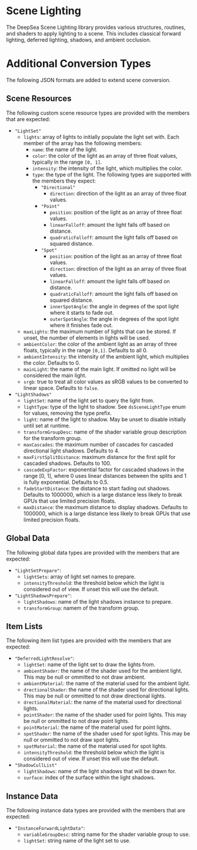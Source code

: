 # Scene Lighting

The DeepSea Scene Lighting library provides various structures, routines, and shaders to apply lighting to a scene. This includes classical forward lighting, deferred lighting, shadows, and ambient occlusion.

# Additional Conversion Types

The following JSON formats are added to extend scene conversion.

## Scene Resources

The following custom scene resource types are provided with the members that are expected:

* `"LightSet"`
	* `lights`: array of lights to initially populate the light set with. Each member of the array has the following members:
		* `name`: the name of the light.
		* `color`: the color of the light as an array of three float values, typically in the range `[0, 1]`.
		* `intensity`: the intensity of the light, which multiplies the color.
		* `type`: the type of the light. The following types are supported with the members they expect:
			* `"Directional"`
				* `direction`: direction of the light as an array of three float values.
			* `"Point"`
				* `position`: position of the light as an array of three float values.
				* `linearFalloff`: amount the light falls off based on distance.
				* `quadraticFalloff`: amount the light falls off based on squared distance.
			* `"Spot"`
				* `position`: position of the light as an array of three float values.
				* `direction`: direction of the light as an array of three float values.
				* `linearFalloff`: amount the light falls off based on distance.
				* `quadraticFalloff`: amount the light falls off based on squared distance.
				* `innerSpotAngle`: the angle in degrees of the spot light where it starts to fade out.
				* `outerSpotAngle`: the angle in degrees of the spot light where it finishes fade out.
	* `maxLights`: the maximum number of lights that can be stored. If unset, the number of elements in lights will be used.
	* `ambientColor`: the color of the ambient light as an array of three floats, typically in the range `[0,1]`. Defaults to all 0.
	* `ambientIntensity`: the intensity of the ambient light, which multiplies the color. Defaults to 0.
	* `mainLight`: the name of the main light. If omitted no light will be considered the main light.
	* `srgb`: true to treat all color values as sRGB values to be converted to linear space. Defaults to `false`.
* `"LightShadows"`
	* `lightSet`: name of the light set to query the light from.
	* `lightType`: type of the light to shadow. See `dsSceneLightType` enum for values, removing the type prefix.
	* `light`: name of the light to shadow. May be unset to disable initially until set at runtime.
	* `transformGroupDesc`: name of the shader variable group description for the transform group.
	* `maxCascades`: the maximum number of cascades for cascaded directional light shadows. Defaults to 4.
	* `maxFirstSplitDistance`: maximum distance for the first split for cascaded shadows. Defaults to 100.
	* `cascadeExpFactor`: exponential factor for cascaded shadows in the range \[0, 1\], where 0 uses linear distances between the splits and 1 is fully exponential. Defaults to 0.5.
	* `fadeStartDistance`: the distance to start fading out shadows. Defaults to 1000000, which is a large distance less likely to break GPUs that use limited precision floats.
	* `maxDistance`: the maximum distance to display shadows. Defaults to 1000000, which is a large distance less likely to break GPUs that use limited precision floats.

## Global Data

The following global data types are provided with the members that are expected:
* `"LightSetPrepare"`:
	* `lightSets`: array of light set names to prepare.
	* `intensityThreshold`: the threshold below which the light is considered out of view. If unset this will use the default.
* `"LightShadowsPrepare"`:
	* `lightShadows`: name of the light shadows instance to prepare.
	* `transformGroup`: namem of the transform group.

## Item Lists

The following item list types are provided with the members that are expected:
* `"DeferredLightResolve"`:
	* `lightSet`: name of the light set to draw the lights from.
	* `ambientShader`: the name of the shader used for the ambient light. This may be null or ommitted to not draw ambient.
	* `ambientMaterial`: the name of the material used for the ambient light.
	* `drectionalShader`: the name of the shader used for directional lights. This may be null or ommitted to not draw directional lights.
	* `drectionalMaterial`: the name of the material used for directional lights.
	* `pointShader`: the name of the shader used for point lights. This may be null or ommitted to not draw point lights.
	* `pointMaterial`: the name of the material used for point lights.
	* `spotShader`: the name of the shader used for spot lights. This may be null or ommitted to not draw spot lights.
	* `spotMaterial`: the name of the material used for spot lights.
	* `intensityThreshold`: the threshold below which the light is considered out of view. If unset this will use the default.
* `"ShadowCullList"`
	* `lightShadows`: name of the light shadows that will be drawn for.
	* `surface`: index of the surface within the light shadows.

## Instance Data

The following instance data types are provided with the members that are expected:

* `"InstanceForwardLightData"`:
	* `variableGroupDesc`: string name for the shader variable group to use.
	* `lightSet`: string name of the light set to use.
